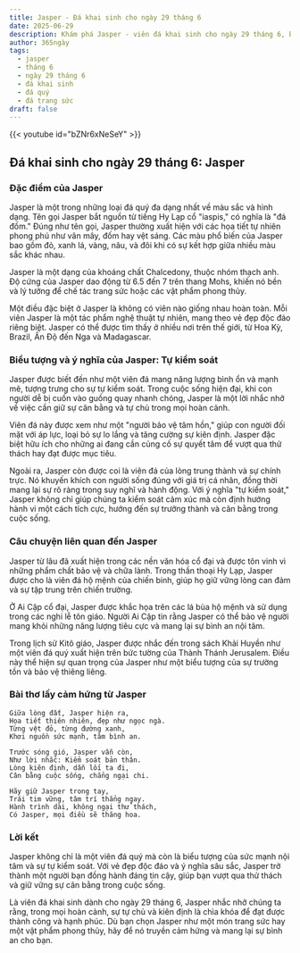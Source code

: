 ```yaml
---
title: Jasper - Đá khai sinh cho ngày 29 tháng 6
date: 2025-06-29
description: Khám phá Jasper - viên đá khai sinh cho ngày 29 tháng 6, biểu tượng của Tự kiểm soát. Cùng tìm hiểu ý nghĩa sâu sắc của viên đá độc đáo này.
author: 365ngày
tags:
  - jasper
  - tháng 6
  - ngày 29 tháng 6
  - đá khai sinh
  - đá quý
  - đá trang sức
draft: false
---
```


{{< youtube id="bZNr6xNeSeY" >}}


## Đá khai sinh cho ngày 29 tháng 6: Jasper

### Đặc điểm của Jasper

Jasper là một trong những loại đá quý đa dạng nhất về màu sắc và hình dạng. Tên gọi Jasper bắt nguồn từ tiếng Hy Lạp cổ "iaspis," có nghĩa là "đá đốm." Đúng như tên gọi, Jasper thường xuất hiện với các họa tiết tự nhiên phong phú như vân mây, đốm hay vệt sáng. Các màu phổ biến của Jasper bao gồm đỏ, xanh lá, vàng, nâu, và đôi khi có sự kết hợp giữa nhiều màu sắc khác nhau.

Jasper là một dạng của khoáng chất Chalcedony, thuộc nhóm thạch anh. Độ cứng của Jasper dao động từ 6.5 đến 7 trên thang Mohs, khiến nó bền và lý tưởng để chế tác trang sức hoặc các vật phẩm phong thủy.

Một điều đặc biệt ở Jasper là không có viên nào giống nhau hoàn toàn. Mỗi viên Jasper là một tác phẩm nghệ thuật tự nhiên, mang theo vẻ đẹp độc đáo riêng biệt. Jasper có thể được tìm thấy ở nhiều nơi trên thế giới, từ Hoa Kỳ, Brazil, Ấn Độ đến Nga và Madagascar.

### Biểu tượng và ý nghĩa của Jasper: Tự kiểm soát

Jasper được biết đến như một viên đá mang năng lượng bình ổn và mạnh mẽ, tượng trưng cho sự tự kiểm soát. Trong cuộc sống hiện đại, khi con người dễ bị cuốn vào guồng quay nhanh chóng, Jasper là một lời nhắc nhở về việc cần giữ sự cân bằng và tự chủ trong mọi hoàn cảnh.

Viên đá này được xem như một "người bảo vệ tâm hồn," giúp con người đối mặt với áp lực, loại bỏ sự lo lắng và tăng cường sự kiên định. Jasper đặc biệt hữu ích cho những ai đang cần củng cố sự quyết tâm để vượt qua thử thách hay đạt được mục tiêu.

Ngoài ra, Jasper còn được coi là viên đá của lòng trung thành và sự chính trực. Nó khuyến khích con người sống đúng với giá trị cá nhân, đồng thời mang lại sự rõ ràng trong suy nghĩ và hành động. Với ý nghĩa "tự kiểm soát," Jasper không chỉ giúp chúng ta kiểm soát cảm xúc mà còn định hướng hành vi một cách tích cực, hướng đến sự trưởng thành và cân bằng trong cuộc sống.

### Câu chuyện liên quan đến Jasper

Jasper từ lâu đã xuất hiện trong các nền văn hóa cổ đại và được tôn vinh vì những phẩm chất bảo vệ và chữa lành. Trong thần thoại Hy Lạp, Jasper được cho là viên đá hộ mệnh của chiến binh, giúp họ giữ vững lòng can đảm và sự tập trung trên chiến trường.

Ở Ai Cập cổ đại, Jasper được khắc họa trên các lá bùa hộ mệnh và sử dụng trong các nghi lễ tôn giáo. Người Ai Cập tin rằng Jasper có thể bảo vệ người mang khỏi những năng lượng tiêu cực và mang lại sự bình an nội tâm.

Trong lịch sử Kitô giáo, Jasper được nhắc đến trong sách Khải Huyền như một viên đá quý xuất hiện trên bức tường của Thành Thánh Jerusalem. Điều này thể hiện sự quan trọng của Jasper như một biểu tượng của sự trường tồn và bảo vệ thiêng liêng.

### Bài thơ lấy cảm hứng từ Jasper

```
Giữa lòng đất, Jasper hiện ra,  
Họa tiết thiên nhiên, đẹp như ngọc ngà.  
Từng vệt đỏ, từng đường xanh,  
Khơi nguồn sức mạnh, tâm bình an.  

Trước sóng gió, Jasper vẫn còn,  
Như lời nhắc: Kiểm soát bản thân.  
Lòng kiên định, dẫn lối ta đi,  
Cân bằng cuộc sống, chẳng ngại chi.  

Hãy giữ Jasper trong tay,  
Trái tim vững, tâm trí thẳng ngay.  
Hành trình dài, không ngại thử thách,  
Có Jasper, mọi điều sẽ thăng hoa.  
```

### Lời kết

Jasper không chỉ là một viên đá quý mà còn là biểu tượng của sức mạnh nội tâm và sự tự kiểm soát. Với vẻ đẹp độc đáo và ý nghĩa sâu sắc, Jasper trở thành một người bạn đồng hành đáng tin cậy, giúp bạn vượt qua thử thách và giữ vững sự cân bằng trong cuộc sống.

Là viên đá khai sinh dành cho ngày 29 tháng 6, Jasper nhắc nhở chúng ta rằng, trong mọi hoàn cảnh, sự tự chủ và kiên định là chìa khóa để đạt được thành công và hạnh phúc. Dù bạn chọn Jasper như một món trang sức hay một vật phẩm phong thủy, hãy để nó truyền cảm hứng và mang lại sự bình an cho bạn.